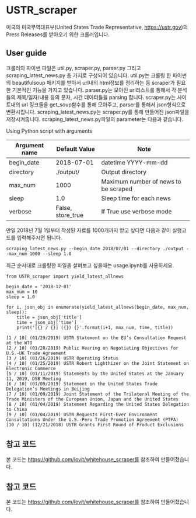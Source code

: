 # USTR_scraper

미국의 미국무역대표부(United States Trade Representative, https://ustr.gov)의 Press Releases를 받아오기 위한 크롤러입니다.

## User guide

크롤러의 파이썬 파일은 util.py, scraper.py, parser.py 그리고 scraping_latest_news.py 총 가지로 구성되어 있습니다. 
util.py는 크롤링 한 파이썬의 beautifulsoup 패키지를 받아서 url내의 html정보를 정리하는 등 scraper가 필요한 기본적인 기능을 가지고 있습니다.
parser.py는 모아진 url리스트를 통해서 각 분석들의 제목/일자/내용 등의 문자, 시간 데이터들을 parsing 합니다.
scraper.py는 사이트내의 url 링크들을 get_soup함수를 통해 모아주고, parser를 통해서 json형식으로 변환시킵니다.
scraping_latest_news.py는 scraper.py를 통해 만들어진 json파일을 저장시켜줍니다. scraping_latest_news.py파일의 parameter는 다음과 같습니다.

Using Python script with arguments

| Argument name | Default Value | Note |
| --- | --- | --- |
| begin_date | 2018-07-01 | datetime YYYY-mm-dd |
| directory | ./output/ | Output directory |
| max_num | 1000 | Maximum number of news to be scraped |
| sleep | 1.0 | Sleep time for each news |
| verbose | False, store_true | If True use verbose mode |

만일 2018년 7월 1일부터 작성된 자료를 1000개까지 받고 싶다면 다음과 같이 실행코드를 입력해주시면 됩니다.

```
scraping_latest_news.py --begin_date 2018/07/01 --directory ./output --max_num 1000 --sleep 1.0
```
최근 순서대로 크롤링한 파일을 살펴보고 싶을때는 usage.ipynb를 사용하세요.

```
from USTR_scraper import yield_latest_allnews

begin_date = '2018-12-01'
max_num = 10
sleep = 1.0

for i, json_obj in enumerate(yield_latest_allnews(begin_date, max_num, sleep)):
    title = json_obj['title']
    time = json_obj['time']
    print('[{} / {}] ({}) {}'.format(i+1, max_num, time, title))
```

```
[1 / 10] (01/29/2019) USTR Statement on the EU’s Consultation Request at the WTO
[2 / 10] (01/28/2019) Public Hearing on Negotiating Objectives for U.S.-UK Trade Agreement
[3 / 10] (01/26/2019) USTR Operating Status
[4 / 10] (01/25/2019) USTR Robert Lighthizer on the Joint Statement on Electronic Commerce
[5 / 10] (01/11/2019) Statements by the United States at the January 11, 2019, DSB Meeting
[6 / 10] (01/09/2019) Statement on the United States Trade Delegation’s Meetings in Beijing
[7 / 10] (01/09/2019) Joint Statement of the Trilateral Meeting of the Trade Ministers of the European Union, Japan and the United States 
[8 / 10] (01/04/2019) Statement Regarding the United States Delegation to China
[9 / 10] (01/04/2019) USTR Requests First-Ever Environment Consultations Under the U.S.-Peru Trade Promotion Agreement (PTPA)
[10 / 10] (12/21/2018) USTR Grants First Round of Product Exclusions
```


## 참고 코드

본 코드는 https://github.com/lovit/whitehouse_scraper를 참조하여 만들어졌습니다.

## 참고 코드

본 코드는 https://github.com/lovit/whitehouse_scraper를 참조하여 만들어졌습니다.
